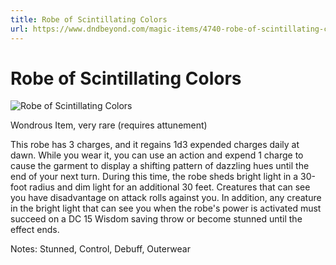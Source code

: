 ```yaml
---
title: Robe of Scintillating Colors
url: https://www.dndbeyond.com/magic-items/4740-robe-of-scintillating-colors
---
```


# Robe of Scintillating Colors

![Robe of Scintillating Colors](robe-of-scintillating-colors.png)

Wondrous Item, very rare (requires attunement)

This robe has 3 charges, and it regains 1d3 expended charges daily at dawn. While you wear it, you can use an action and expend 1 charge to cause the garment to display a shifting pattern of dazzling hues until the end of your next turn. During this time, the robe sheds bright light in a 30-foot radius and dim light for an additional 30 feet. Creatures that can see you have disadvantage on attack rolls against you. In addition, any creature in the bright light that can see you when the robe's power is activated must succeed on a DC 15 Wisdom saving throw or become stunned until the effect ends.

Notes: Stunned, Control, Debuff, Outerwear